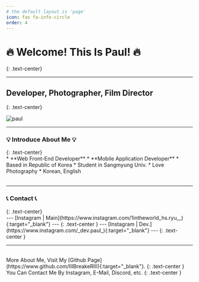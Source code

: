 ```yaml
---
# the default layout is 'page'
icon: fas fa-info-circle
order: 4
---
```


<h1>🔥 Welcome! This Is Paul! 🔥</h1> {: .text-center}
<hr>
<h2>Developer, Photographer, Film Director</h2> {: .text-center}

![paul](https://github.com/IIIBreakeRIII/Programmers/assets/89850286/1f40dedd-f082-4fe5-bc00-3ff0a5d00e26)

<hr>
<h3> 💡 Introduce About Me 💡 </h3>
{: .text-center}
<br>
* **Web Front-End Developer**
* **Mobile Application Developer**
* Based in Republic of Korea
* Student in Sangmyung Univ.
* Love Photography
* Korean, English
<br><br>
<hr>
<h3> 📞 Contact 📞 </h3>
{: .text-center}
<br>
--- [Instagram | Main](https://www.instagram.com/1intheworld_hs.ryu__){:target="_blank"} ---
{: .text-center }
--- [Instagram | Dev.](https://www.instagram.com/_dev.paul_){:target="_blank"} ---
{: .text-center }
<br>
<hr>
<br>
More About Me, Visit My [Github Page](https://www.github.com/IIIBreakeRIII){:target="_blank"}.
{: .text-center }
You Can Contact Me By Instagram, E-Mail, Discord, etc.
{: .text-center }